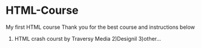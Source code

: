 # HTML-Course
My first HTML course
Thank you for the best course and instructions below
  1) HTML crash courst by Traversy Media
  2)Designil 
  3)other...
